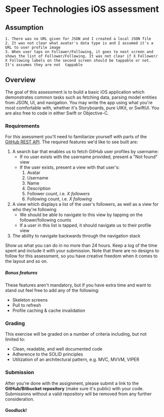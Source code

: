 # Speer Technologies iOS assessment

## Assumption
    1. There was no URL given for JSON and I created a local JSON file
    2. It was not clear what avatar's data type is and I assumed it's a URL to user profile image
    3. When user taps on Follower/Following, it goes to next screen and shows the list of Follower/Following. It was not clear if X Follower/ X Following labels on the second screen should be tappable or not. It's assumes they are not  tappable
## Overview

The goal of this assessment is to build a basic iOS application which demonstrates common tasks such as fetching data, parsing model entities from JSON, UI, and navigation. You may write the app using what you're most comfortable with, whether it's Storyboards, pure UIKit, or SwiftUI. You are also free to code in either Swift or Objective-C.


### Requirements

For this asessment you'll need to familiarize yourself with parts of the [GitHub REST API](https://docs.github.com/en/rest). The required features we'd like to see built are:

1. A search bar that enables us to fetch GitHub user profiles by username:
    - If no user exists with the username provided, present a "Not found" view
    - If the user exists, present a view with that user's:
        1. Avatar
        2. Username
        3. Name
        4. Description
        5. Follower count, i.e. *X followers*
        6. Following count, i.e. *X following*
2. A view which displays a list of the user's followers, as well as a view for who they're following 
    - We should be able to navigate to this view by tapping on the follower/following counts 
    - If a user in this list is tapped, it should navigate us to their profile view
3. The ability to navigate backwards through the navigation stack

Show us what you can do in no more than 24 hours. Keep a log of the time spent and include it with your submission. Note that there are no designs to follow for this assessment, so you have creative freedom when it comes to the layout and so on.

##### Bonus features

These features aren't mandatory, but if you have extra time and want to stand out feel free to add any of the following:

- Skeleton screens
- Pull to refresh
- Profile caching & cache invalidation


### Grading

This exercise will be graded on a number of criteria including, but not limited to: 
- Clean, readable, and well documented code
- Adherence to the SOLID principles
- Utilization of an architectural pattern, e.g. MVC, MVVM, VIPER


### Submission
After you're done with the assignment, please submit a link to the **GitHub/Bitbucket repository** (make sure it's public) with your code. Submissions without a valid repository will be removed from any further consideration.


#### Goodluck!
